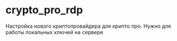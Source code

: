 # crypto_pro_rdp
Настройка нового криптопровайдера для крипто про. Нужно для работы локальных ключей на сервере
